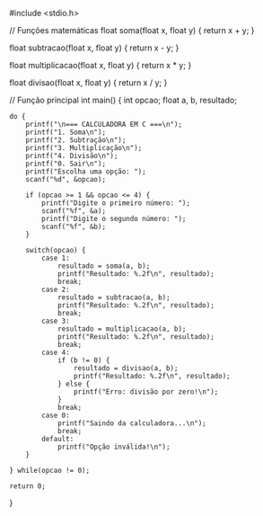 #include <stdio.h>

// Funções matemáticas
float soma(float x, float y) {
    return x + y;
}

float subtracao(float x, float y) {
    return x - y;
}

float multiplicacao(float x, float y) {
    return x * y;
}

float divisao(float x, float y) {
    return x / y;
}

// Função principal
int main() {
    int opcao;
    float a, b, resultado;

    do {
        printf("\n=== CALCULADORA EM C ===\n");
        printf("1. Soma\n");
        printf("2. Subtração\n");
        printf("3. Multiplicação\n");
        printf("4. Divisão\n");
        printf("0. Sair\n");
        printf("Escolha uma opção: ");
        scanf("%d", &opcao);

        if (opcao >= 1 && opcao <= 4) {
            printf("Digite o primeiro número: ");
            scanf("%f", &a);
            printf("Digite o segundo número: ");
            scanf("%f", &b);
        }

        switch(opcao) {
            case 1:
                resultado = soma(a, b);
                printf("Resultado: %.2f\n", resultado);
                break;
            case 2:
                resultado = subtracao(a, b);
                printf("Resultado: %.2f\n", resultado);
                break;
            case 3:
                resultado = multiplicacao(a, b);
                printf("Resultado: %.2f\n", resultado);
                break;
            case 4:
                if (b != 0) {
                    resultado = divisao(a, b);
                    printf("Resultado: %.2f\n", resultado);
                } else {
                    printf("Erro: divisão por zero!\n");
                }
                break;
            case 0:
                printf("Saindo da calculadora...\n");
                break;
            default:
                printf("Opção inválida!\n");
        }

    } while(opcao != 0);

    return 0;
}
